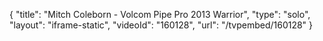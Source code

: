 {
    "title": "Mitch Coleborn  - Volcom Pipe Pro 2013 Warrior",
    "type": "solo",
    "layout": "iframe-static",
    "videoId": "160128",
    "url": "\/tvpembed\/160128"
}